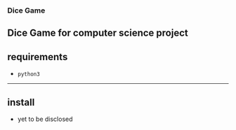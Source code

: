 ### Dice Game
Dice Game for computer science project
---
## requirements
* `python3`
---
## install
* yet to be disclosed

